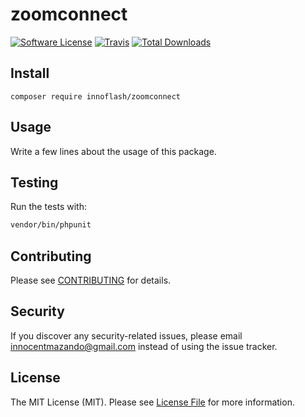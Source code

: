 # zoomconnect

[![Software License](https://img.shields.io/badge/license-MIT-brightgreen.svg?style=flat-square)](LICENSE.md)
[![Travis](https://img.shields.io/travis/innoflash/zoomconnect.svg?style=flat-square)]()
[![Total Downloads](https://img.shields.io/packagist/dt/innoflash/zoomconnect.svg?style=flat-square)](https://packagist.org/packages/innoflash/zoomconnect)

## Install
`composer require innoflash/zoomconnect`

## Usage
Write a few lines about the usage of this package.

## Testing
Run the tests with:

``` bash
vendor/bin/phpunit
```

## Contributing
Please see [CONTRIBUTING](CONTRIBUTING.md) for details.

## Security
If you discover any security-related issues, please email innocentmazando@gmail.com instead of using the issue tracker.

## License
The MIT License (MIT). Please see [License File](/LICENSE.md) for more information.
